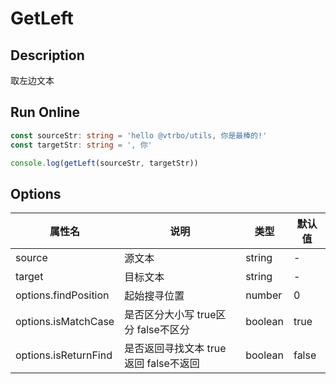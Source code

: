 # GetLeft

## Description
取左边文本

## Run Online

<RunCode :language="ts" :dependency="`
const getLeft = (
  source: string,
  target: string,
  options?: {
    findPosition?: number
    isMatchCase?: boolean
    isReturnFind?: boolean
  },
): string => {
  const tOption = Object.assign({
    findPosition: 0,
    isMatchCase: true,
    isReturnFind: false,
  }, options || {})
  let tSource: string = source
  let tTarget: string = target
    if (!tOption.isMatchCase) {
    tSource = tSource.toLowerCase()
    tTarget = target.toLowerCase()
  }
  const position = tSource.indexOf(tTarget, tOption.findPosition)
  return position !== -1
    ? source.substring(0, position + (tOption.isReturnFind ? target.length : 0))
    : ''
}`">

```ts
const sourceStr: string = 'hello @vtrbo/utils, 你是最棒的!'
const targetStr: string = ', 你'

console.log(getLeft(sourceStr, targetStr))
```

</RunCode>

## Options

<div class="utils-table">

| 属性名 | 说明 | 类型 | 默认值 |
| --- | --- | --- | --- |
| source | 源文本 | string | - |
| target | 目标文本 | string | - |
| options.findPosition | 起始搜寻位置 | number | 0 |
| options.isMatchCase | 是否区分大小写 true区分 false不区分 | boolean | true |
| options.isReturnFind | 是否返回寻找文本 true返回 false不返回 | boolean | false |

</div>